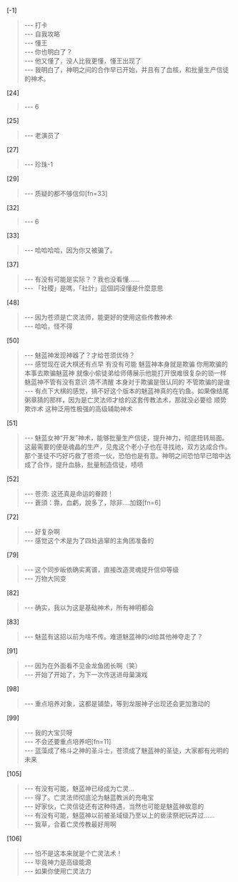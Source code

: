 
[-1] 
>--- 打卡<br>
>--- 自我攻略<br>
>--- 懂王<br>
>--- 你也明白了？<br>
>--- 他又懂了，没人比我更懂，懂王出现了<br>
>--- 我明白了，神明之间的合作早已开始，并且有了血核，和批量生产信徒的神术。<br>

[24] 
>--- 6<br>

[25] 
>--- 老演员了<br>

[27] 
>--- 珍珠-1<br>

[29] 
>--- 质疑的都不够信仰[fn=33]<br>

[32] 
>--- 6<br>

[33] 
>--- 哈哈哈哈，因为你又被骗了。<br>

[37] 
>--- 有没有可能是实际？？我也没看懂……<br>
>--- 「社稷」是嗎，「社計」這個詞沒懂是什麼意思<br>

[48] 
>--- 因为苍须是亡灵法师，能更好的使用这些传教神术<br>
>--- 哈哈，怪不得<br>

[50] 
>--- 魅蓝神发现神器了？才给苍须优待？<br>
>--- 感觉现在说大棋还有点早 有没有可能 魅蓝神本身就是欺骗 你用欺骗的本事去欺骗魅蓝神 就像小偷徒弟给师傅展示他能打开很难很复杂的锁一样 魅蓝神不管有没有意识 清不清醒 本身对于欺骗是很认同的 不管欺骗的是谁<br>
>--- 有点下大棋的感觉，搞不好这个版本的魅蓝神真的在钓鱼。如果像结尾粥章猜的那样，因为是亡灵法师才给的这套传教法术，那就没必要给 顺势欺诈术 这种泛用性极强的高级辅助神术<br>

[51] 
>--- 魅蓝女神“开发”神术，能够批量生产信徒，提升神力，彻底扭转局面。这最需要的便是魂晶的生产，见鬼这个老小子也在寻找祂，双方达成合作。那个圣徒不巧好巧救了苍须一伙，恐怕也是有意。神明之间恐怕早已暗中达成了合作，提升血脉，批量制造信徒，啧啧<br>

[52] 
>--- 苍须:  这还真是命运的眷顾！<br>
>--- 蒼須：靠，血虧，說多了，除非....加錢[fn=6]<br>

[72] 
>--- 好复杂啊<br>
>--- 感觉这个术是为了四处逃窜的主角团准备的<br>

[79] 
>--- 这个同步皈依确实离谱，直接改造灵魂提升信仰等级<br>
>--- 万物大同变<br>

[82] 
>--- 确实，我以为这是基础神术，所有神明都会<br>

[83] 
>--- 魅蓝有这招以前为啥不传。难道魅蓝神的id给其他神夺走了？<br>

[91] 
>--- 因为在外面看不见金龙鱼团长啊（笑）<br>
>--- 开始了开始了，为下一次传送进母巢演戏<br>

[98] 
>--- 重点培养对象，这都是铺垫，等到龙服神子出现还会更加激动的<br>

[99] 
>--- 我的大宝贝呀<br>
>--- 不会还要重点培养吧[fn=11]<br>
>--- 蓝藻成了格斗之神的圣斗士，苍须成了魅蓝神的圣徒，大家都有光明的未来<br>

[105] 
>--- 有没有可能，魅蓝神已经成为亡灵…<br>
>--- 得了。亡灵法师彻底沦为魅蓝教派的充电宝<br>
>--- 好家伙，亡灵信徒还有这种待遇，当然也可能是魅蓝神故意的<br>
>--- 有没有可能，魅蓝神以前被圣域级乃至以上的亵渎祭祀玩弄过……<br>
>--- 我草，合着亡灵传教最好用啊<br>

[106] 
>--- 怕不是这本来就是个亡灵法术！<br>
>--- 毕竟神力是高级能源<br>
>--- 如果你使用亡灵法力<br>
